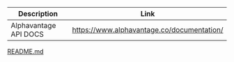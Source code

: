 | Description           |                    Link                    |  
|-----------------------|:------------------------------------------:|  
| Alphavantage API DOCS | https://www.alphavantage.co/documentation/ |  

[README.md](../readme.md)